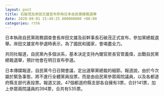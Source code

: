 ```yaml
---
layout: post
title: 石破茂及岸田文雄宣布參與日本自民黨總裁選舉
date: 2020-09-01 15:49:25.000000000 +08:00
categories: rthk
---
```


日本執政自民黨政務調查會長岸田文雄及前幹事長石破茂正式宣布，參加黨總裁選舉。岸田文雄宣布參選時表示，為了國民和國家，會竭盡全力。

共同社報道，自民黨內多個派系，基本決定支持內閣官房長官菅義偉，出戰自民黨總裁選舉，預計他會在明日宣布參選。

日本傳媒報道，自民黨今日召開會議，定出選舉黨總裁的細節。報道說，由於今次屬於緊急事態，將不進行全體黨員投票，而是由自民黨參眾兩院議員，以及各都道府縣支部代表投票。報道又說，47個都道府縣支部各自擁有3票，合計141票，加上參眾兩院議員的394票，合共有535票。
